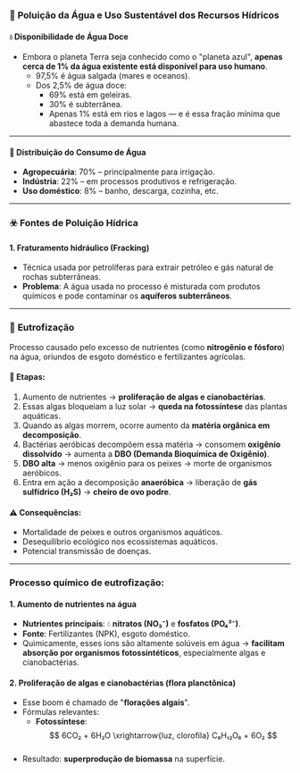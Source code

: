 ### 🌊 **Poluição da Água e Uso Sustentável dos Recursos Hídricos**

#### 💧 **Disponibilidade de Água Doce**

- Embora o planeta Terra seja conhecido como o "planeta azul", **apenas cerca de 1% da água existente está disponível para uso humano**.
    - 97,5% é água salgada (mares e oceanos).
    - Dos 2,5% de água doce:
        - 69% está em geleiras.
        - 30% é subterrânea.
        - Apenas 1% está em rios e lagos — e é essa fração mínima que abastece toda a demanda humana.

---
#### 🚰 **Distribuição do Consumo de Água**

- **Agropecuária**: 70% – principalmente para irrigação.
- **Indústria**: 22% – em processos produtivos e refrigeração.
- **Uso doméstico**: 8% – banho, descarga, cozinha, etc.

---

### ☣️ **Fontes de Poluição Hídrica**

#### 1. **Fraturamento hidráulico (Fracking)**
- Técnica usada por petrolíferas para extrair petróleo e gás natural de rochas subterrâneas.
- **Problema**: A água usada no processo é misturada com produtos químicos e pode contaminar os **aquíferos subterrâneos**.

---
### 🧪 **Eutrofização**

Processo causado pelo excesso de nutrientes (como **nitrogênio e fósforo**) na água, oriundos de esgoto doméstico e fertilizantes agrícolas.
#### 🔄 Etapas:
1. Aumento de nutrientes → **proliferação de algas e cianobactérias**.
2. Essas algas bloqueiam a luz solar → **queda na fotossíntese** das plantas aquáticas.
3. Quando as algas morrem, ocorre aumento da **matéria orgânica em decomposição**.
4. Bactérias aeróbicas decompõem essa matéria → consomem **oxigênio dissolvido** → aumenta a **DBO (Demanda Bioquímica de Oxigênio)**.
5. **DBO alta** → menos oxigênio para os peixes → morte de organismos aeróbicos.
6. Entra em ação a decomposição **anaeróbica** → liberação de **gás sulfídrico (H₂S)** → **cheiro de ovo podre**.
#### ⚠️ Consequências:
- Mortalidade de peixes e outros organismos aquáticos.
- Desequilíbrio ecológico nos ecossistemas aquáticos.
- Potencial transmissão de doenças.
---
### **Processo químico de eutrofização:**

####  **1. Aumento de nutrientes na água**

- **Nutrientes principais**: 💧 **nitratos (NO₃⁻)** e **fosfatos (PO₄³⁻)**.
- **Fonte**: Fertilizantes (NPK), esgoto doméstico.
- Quimicamente, esses íons são altamente solúveis em água → **facilitam absorção por organismos fotossintéticos**, especialmente algas e cianobactérias.

####  **2. Proliferação de algas e cianobactérias (flora planctônica)**

- Esse boom é chamado de "**florações algais**".
- Fórmulas relevantes:
    - **Fotossíntese**:  
    $$
        6CO₂ + 6H₂O \xrightarrow{luz, clorofila} C₆H₁₂O₆ + 6O₂
    $$​
- Resultado: **superprodução de biomassa** na superfície.
